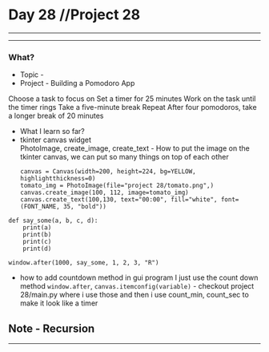# Day 28 //Project 28

---
---
### What?
-   Topic - 
- Project - Building a Pomodoro App

Choose a task to focus on
Set a timer for 25 minutes
Work on the task until the timer rings
Take a five-minute break
Repeat
After four pomodoros, take a longer break of 20 minutes

- What I learn so far?
- tkinter canvas widget  
    PhotoImage, create_image, create_text - How to put the image on the tkinter canvas, we can put so many things on top of each other
    ```
    canvas = Canvas(width=200, height=224, bg=YELLOW, highlightthickness=0)
    tomato_img = PhotoImage(file="project 28/tomato.png",)
    canvas.create_image(100, 112, image=tomato_img)
    canvas.create_text(100,130, text="00:00", fill="white", font=(FONT_NAME, 35, "bold"))
    ```


```
def say_some(a, b, c, d):
    print(a)
    print(b)
    print(c)
    print(d)

window.after(1000, say_some, 1, 2, 3, "R")
```
- how to add countdown method in gui program
I just use the count down method `window.after`, `canvas.itemconfig(variable)` - checkout project 28/main.py
where i use those and then i use count_min, count_sec to make it look like a timer

Note - **Recursion** 
---
---